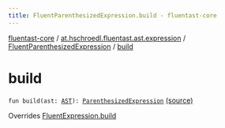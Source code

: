 ```yaml
---
title: FluentParenthesizedExpression.build - fluentast-core
---
```


[fluentast-core](../../index.html) / [at.hschroedl.fluentast.ast.expression](../index.html) / [FluentParenthesizedExpression](index.html) / [build](.)

# build

`fun build(ast: `[`AST`](https://help.eclipse.org/neon/topic/org.eclipse.jdt.doc.isv/reference/api/org/eclipse/jdt/core/dom/AST.html)`): `[`ParenthesizedExpression`](https://help.eclipse.org/neon/topic/org.eclipse.jdt.doc.isv/reference/api/org/eclipse/jdt/core/dom/ParenthesizedExpression.html) [(source)](https://github.com/hschroedl/FluentAST/tree/master/core/src/main/kotlin//at.hschroedl.fluentast/ast/expression/ParanethesizedExpression.kt#L7)

Overrides [FluentExpression.build](../-fluent-expression/build.html)

